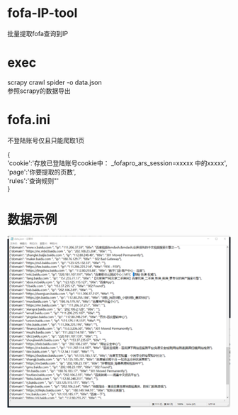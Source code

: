 # fofa-IP-tool
批量提取fofa查询到IP

# exec <br>
scrapy crawl spider -o data.json<br>
参照scrapy的数据导出<br>
# fofa.ini <br>
不登陆账号仅且只能爬取1页

{<br>
'cookie':'存放已登陆账号cookie中： _fofapro_ars_session=xxxxx  中的xxxxx',<br>
'page':'你要提取的页数',<br>
'rules':'查询规则"'<br>
}<br>
# 数据示例<br>
![Image text](https://github.com/k-fire/fofa-IP-tool/blob/master/img.png?raw=true)
